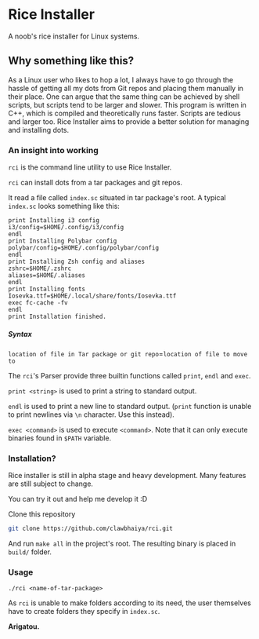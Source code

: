# Rice Installer
A noob\'s rice installer for Linux systems.

## Why something like this?
As a Linux user who likes to hop a lot, I always have to go through the hassle of getting all my dots from Git repos and placing them manually in their place.
One can argue that the same thing can be achieved by shell scripts, but scripts tend to be larger and slower.
This program is written in C++, which is compiled and theoretically runs faster.
Scripts are tedious and larger too. 
Rice Installer aims to provide a better solution for managing and installing dots.

### An insight into working
`rci` is the command line utility to use Rice Installer.

`rci` can install dots from a tar packages and git repos.

It read a file called `index.sc` situated in tar package's root.
A typical `index.sc` looks something like this:
```
print Installing i3 config
i3/config=$HOME/.config/i3/config
endl
print Installing Polybar config
polybar/config=$HOME/.config/polybar/config
endl
print Installing Zsh config and aliases
zshrc=$HOME/.zshrc
aliases=$HOME/.aliases
endl
print Installing fonts
Iosevka.ttf=$HOME/.local/share/fonts/Iosevka.ttf
exec fc-cache -fv
endl
print Installation finished.
```

##### Syntax
`location of file in Tar package or git repo`=`location of file to move to`

The `rci`\'s Parser provide three builtin functions called `print`, `endl` and `exec`.

`print <string>` is used to print a string to standard output.

`endl` is used to print a new line to standard output. (`print` function is unable to print newlines via `\n` character. Use this instead).

`exec <command>` is used to execute `<command>`. Note that it can only execute binaries found in `$PATH` variable.

### Installation?
Rice installer is still in alpha stage and heavy development.
Many features are still subject to change.

You can try it out and help me develop it :D

Clone this repository
```sh
git clone https://github.com/clawbhaiya/rci.git
```
And run `make all` in the project's root. The resulting binary is placed in `build/` folder.

### Usage
```
./rci <name-of-tar-package>
```
As `rci` is unable to make folders according to its need, the user themselves have to create folders they specify in `index.sc`.

<b>Arigatou.</b>

